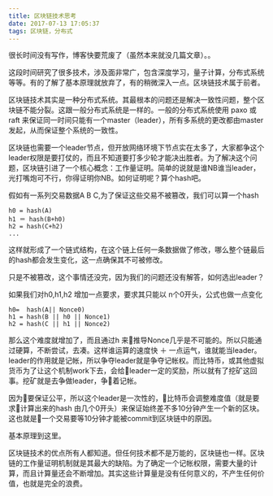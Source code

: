 ```yaml
---
title: 区块链技术思考
date: 2017-07-13 17:05:37
tags: 区块链，分布式
---
```


很长时间没有写作，博客快要荒废了（虽然本来就没几篇文章）。。

这段时间研究了很多技术，涉及面非常广，包含深度学习，量子计算，分布式系统等等。有的了解了基本原理就放弃了，有的稍微深入一点。区块链技术属于前者。

区块链技术其实是一种分布式系统。其最根本的问题还是解决一致性问题，整个区块链不能分裂。这跟一般分布式系统是一样的。一般的分布式系统使用 paxo 或 raft 来保证同一时间只能有一个master（leader），所有多系统的更改都由master 发起，从而保证整个系统的一致性。

区块链也需要一个leader节点，但开放网络环境下节点实在太多了，大家都争这个leader权限是要打仗的，而且不知道要打多少轮才能决出胜者。为了解决这个问题，区块链引进了一个核心概念：工作量证明。简单的说就是谁NB谁当leader，光打嘴炮可不行，你得证明你NB。如何证明呢？算个hash吧。

假如有一系列交易数据A B C,为了保证这些交易不被篡改，我们可以算一个hash

```
h0 = hash(A)
h1 ＝ hash(B+h0)
h2 = hash(C+h2)
...

```

这样就形成了一个链式结构，在这个链上任何一条数据做了修改，哪么整个链最后的hash都会发生变化，这一点确保其不可被修改。

只是不被篡改，这个事情还没完，因为我们的问题还没有解答，如何选出leader？

如果我们对h0,h1,h2 增加一点要求，要求其只能以 n个0开头，公式也做一点变化
```
h0=  hash(A|| Nonce0) 
h1 = hash(B || h0 || Nonce1)
h2 = hash(C || h1 || Nonce2)

```

那么这个难度就增加了，而且通过h 来推导Nonce几乎是不可能的。所以只能通过硬算，不断尝试，去凑。这样谁运算的速度快 ＋ 一点运气，谁就能当leader。leader的作用就是记帐，所以争夺leader就是争夺记帐权。而比特币，或其他虚拟货币为了让这个机制work下去，会给leader一定的奖励，所以就有了挖矿这回事。挖矿就是去争做leader，争着记帐。

因为要保证公平，所以这个leader是一次性的，比特币会调整难度值（就是要求计算出来的hash 由几个0开头）来保证始终差不多10分钟产生一个新的区块。这也就是一个交易要等10分钟才能被commit到区块链中的原因。


基本原理到这里。

区块链技术的优点所有人都知道。但任何技术都不是万能的，区块链也一样。区块链的工作量证明机制就是其最大的缺陷。为了确定一个记帐权限，需要大量的计算，而且计算量还会不断增加。其实这些计算量是没有任何意义的，不产生任何价值，也就是完全的浪费。